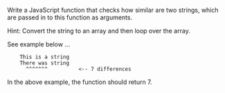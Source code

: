 Write a JavaScript function that checks how similar are two strings, which are passed in to this function as arguments.

Hint: Convert the string to an array and then loop over the array.

See example below ...

```
    This is a string
    There was string
      ^^^^^^^          <-- 7 differences
```

In the above example, the function should return 7.

